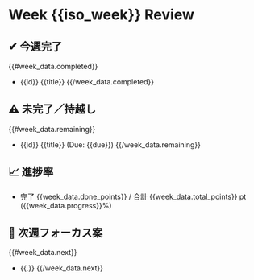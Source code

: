# Week {{iso_week}} Review

## ✔ 今週完了
{{#week_data.completed}}
- {{id}} {{title}}
{{/week_data.completed}}

## ⚠ 未完了／持越し
{{#week_data.remaining}}
- {{id}} {{title}} (Due: {{due}})
{{/week_data.remaining}}

## 📈 進捗率
- 完了 {{week_data.done_points}} / 合計 {{week_data.total_points}} pt ({{week_data.progress}}%)

## 🚀 次週フォーカス案
{{#week_data.next}}
- {{.}}
{{/week_data.next}}
